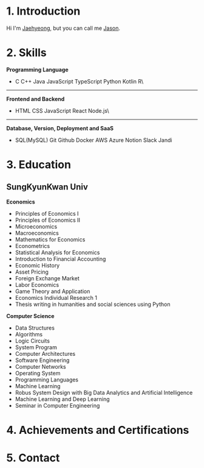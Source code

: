 # 1. Introduction
Hi I'm <u>Jaehyeong</u>, but you can call me <u>Jason</u>.

# 2. Skills
__Programming Language__
* C C++ Java JavaScript TypeScript Python Kotlin R\
---
__Frontend and Backend__
* HTML CSS JavaScript React Node.js\
---
__Database, Version, Deployment and SaaS__
* SQL(MySQL) Git Github Docker AWS Azure Notion Slack Jandi

# 3. Education
## SungKyunKwan Univ
__Economics__
* Principles of Economics I
* Principles of Economics II
* Microeconomics
* Macroeconomics
* Mathematics for Economics
* Econometrics
* Statistical Analysis for Economics
* Introduction to Financial Accounting
* Economic History
* Asset Pricing
* Foreign Exchange Market
* Labor Economics
* Game Theory and Application
* Economics Individual Research 1
* Thesis writing in humanities and social sciences using Python

__Computer Science__
* Data Structures
* Algorithms
* Logic Circuits
* System Program
* Computer Architectures
* Software Engineering
* Computer Networks
* Operating System
* Programming Languages
* Machine Learning
* Robus System Design with Big Data Analytics and Artificial Intelligence
* Machine Learning and Deep Learning
* Seminar in Computer Engineering

# 4. Achievements and Certifications

# 5. Contact
